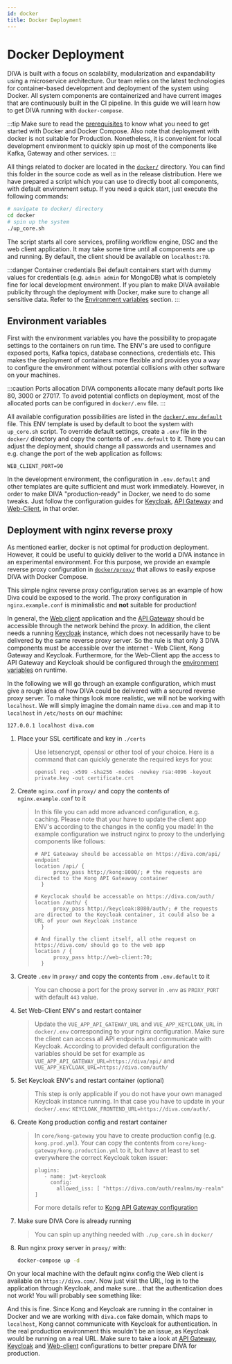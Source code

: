 ```yaml
---
id: docker
title: Docker Deployment
---
```


# Docker Deployment

DIVA is built with a focus on scalability, modularization and expandability using a microservice architecture.
Our team relies on the latest technologies for container-based development and deployment of the system using Docker.
All system components are containerized and have current images that are continuously built in the CI pipeline.
In this guide we will learn how to get DIVA running with `docker-compose`.

:::tip
Make sure to read the [prerequisites](prerequisites) to know what you need to get started with Docker and Docker Compose.
Also note that deployment with docker is not suitable for Production.
Nonetheless, it is convenient for local development  environment to quickly spin up most of the components like Kafka, Gateway and other services.
:::

All things related to docker are located in the [`docker/`](https://github.com/FraunhoferISST/diva/blob/master/docker)
directory. You can find this folder in the source code as well as in the release distribution.
Here we have prepared a script which you can use to directly boot all components, with default environment setup.
If you need a quick start, just execute the following commands:

```bash
# navigate to docker/ directory
cd docker
# spin up the system
./up_core.sh
```

The script starts all core services, profiling workflow engine, DSC and the web client application.
It may take some time until all components are up and running.
By default, the client should be available on `localhost:70`.

:::danger Container credentials
Bei default containers start with dummy values for credentials (e.g. `admin admin` for MongoDB) what is completely fine for local development environment.
If you plan to make DIVA available publicity through the deployment with Docker, make sure to change all sensitive data.
Refer to the [Environment variables](#environment-variables) section.
:::

## Environment variables

First with the environment variables you have the possibility to propagate settings to the containers on run time.
The ENV's are used to configure exposed ports, Kafka topics, database connections, credentials etc.
This makes the deployment  of containers more flexible and provides you a way to configure the environment without potential collisions with other software on your machines.

:::caution Ports allocation
DIVA components allocate many default ports like 80, 3000 or 27017.
To avoid potential conflicts on deployment, most of the allocated ports can be configured in `docker/.env` file.
:::

All available configuration possibilities are listed in the [`docker/.env.default`](https://github.com/FraunhoferISST/diva/blob/master/docker/.env.default) file.
This ENV template is used by default to boot the system with `up_core.sh` script. To override default settings, create 
a `.env` file in the `docker/` directory and copy the contents of `.env.default` to it. There you can adjust the deployment, 
should change all passwords and usernames and e.g. change the port of the web application as follows:

```env
WEB_CLIENT_PORT=90
```

In the development environment, the configuration in `.env.default` and other templates are quite sufficient and must work immediately.
However, in order to make DIVA "production-ready" in Docker, we need to do some tweaks. Just follow the configuration guides for
[Keycloak](/docs/Development/Architecture/keycloak#configuration), [API Gateway](/docs/Development/Architecture/gateway#configuration) and [Web-Client](/docs/Development/Architecture/web-client#configuration), in that order.

## Deployment with nginx reverse proxy

As mentioned earlier, docker is not optimal for production deployment. However, it could be useful to quickly deliver to the world a 
DIVA instance in an experimental environment. For this purpose, we provide an example reverse proxy configuration in 
[`docker/proxy/`](https://github.com/FraunhoferISST/diva/blob/master/docker/proxy/) that allows 
to easily expose DIVA with Docker Compose.

This simple nginx reverse proxy configuration serves as an example of how Diva could be exposed to the world. The proxy
configuration in `nginx.example.conf` is minimalistic and **not** suitable for production!

In general, the [Web client](/docs/Development/Architecture/web-client) application and the [API Gateway](/docs/Development/Architecture/gateway)
should be accessible through the network behind the proxy.
In addition, the client needs a running [Keycloak](/docs/Development/Architecture/keycloak) instance, which does not necessarily have to be delivered by the same 
reverse proxy server. So the rule is that only 3 DIVA components must be accessible over the internet - Web Client, 
Kong Gateway and Keycloak. Furthermore, for the Web-Client app the access to API Gateway and Keycloak should be configured 
through the [environment variables](#environment-variables) on runtime.

In the following we will go through an example configuration, which must give a rough idea of how DIVA could be delivered with a secured reverse proxy server.
To make things look more realistic, we will not be working with `localhost`. We will simply imagine the domain name `diva.com` and map it to `localhost`
in `/etc/hosts` on our machine:
```shell
127.0.0.1 localhost diva.com
```

1. Place your SSL certificate and key in `./certs`
   > Use letsencrypt, openssl or other tool of your choice. Here is a command that can quickly generate the required keys for you:
   > ```
   > openssl req -x509 -sha256 -nodes -newkey rsa:4096 -keyout private.key -out certificate.crt
   > ```
2. Create `nginx.conf` in `proxy/` and copy the contents of `nginx.example.conf` to it
   > In this file you can add more advanced configuration, e.g. caching. 
   > Please note that your have to update the client app ENV's according to the changes in the config you made!
   > In the example configuration we instruct nginx to proxy to the underlying components like follows:
   > ```nginx configuration
   > # API Gateaway should be accessable on https://diva.com/api/ endpoint
   > location /api/ {
   >       proxy_pass http://kong:8000/; # the requests are directed to the Kong API Gateaway container
   >   }
   > ```
   > ```nginx configuration
   > # Keyclocak should be accessable on https://diva.com/auth/
   > location /auth/ {
   >       proxy_pass http://keycloak:8080/auth/; # the requests are directed to the Keycloak container, it could also be a URL of your own Keycloak instance
   >   }
   > ```
   > ```nginx configuration
   > # And finally the client itself, all othe request on https://diva.com/ should go to the web app
   > location / {
   >       proxy_pass http://web-client:70;
   >   }
   > ```
3. Create `.env` in `proxy/` and copy the contents from `.env.default` to it
   > You can choose a port for the proxy server in `.env` as `PROXY_PORT` with default `443` value.
4. Set Web-Client ENV's and restart container
   > Update the `VUE_APP_API_GATEWAY_URL` and `VUE_APP_KEYCLOAK_URL` in `docker/.env` corresponding to your nginx configuration.
   > Make sure the client can access all API endpoints and communicate with Keycloak. According to provided default configuration
   > the variables should be set for example as `VUE_APP_API_GATEWAY_URL=https://diva/api/` and `VUE_APP_KEYCLOAK_URL=https://diva.com/auth/`
5. Set Keycloak ENV's and restart container (optional)
   > This step is only applicable if you do not have your own managed Keycloak instance running. In that case you have to update
   > in your `docker/.env`: `KEYCLOAK_FRONTEND_URL=https://diva.com/auth/`.
6. Create Kong production config and restart container
   > In `core/kong-gateway` you have to create production config (e.g. `kong.prod.yml`). Your can copy the contents from
   > `core/kong-gateway/kong.production.yml` to it, but have at least to set everywhere the correct Keycloak token issuer:
   > ```
   > plugins:
   >    - name: jwt-keycloak
   >      config:
   >        allowed_iss: [ "https://diva.com/auth/realms/my-realm" ]
   > ```
   > For more details refer to [Kong API Gateway configuration](/docs/Development/Architecture/gateway)
7. Make sure DIVA Core is already running
   > You can spin up anything needed with `./up_core.sh` in `docker/`
8. Run nginx proxy server in `proxy/` with:
   ```bash
   docker-compose up -d
   ```
On your local machine with the default nginx config the Web client is available on `https://diva.com/`. Now just visit the URL,
log in to the application through Keycloak, and make sure... that the authentication does not work! You will probably see something like:

<!-- <div class="flex justify-center">
    <img class="rounded-lg" :src="$withBase('/assets/proxy_client_error.png')" alt="authentication error">
</div> -->

And this is fine. Since Kong and Keycloak are running in the container in Docker and we are working with `diva.com` fake domain, 
which maps to `localhost`, Kong cannot communicate with Keycloak for authentication. In the real production environment this wouldn't be
an issue, as Keycloak would be running on a real URL. Make sure to take a look at [API Gateway](/docs/Deployment/Configuration#kong-gateway),
[Keycloak](/docs/Deployment/Configuration#keycloak) and [Web-client](/docs/Deployment/Configuration#web-client) configurations to better prepare
DIVA for production.

